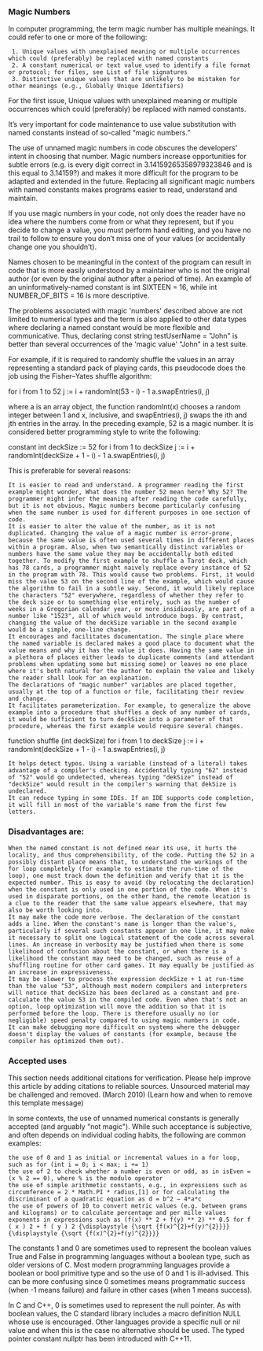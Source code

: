 ### Magic Numbers

In computer programming, the term magic number has multiple meanings. It could refer to one or more of the following:

	 1. Unique values with unexplained meaning or multiple occurrences which could (preferably) be replaced with named constants
	 2. A constant numerical or text value used to identify a file format or protocol; for files, see List of file signatures
	 3. Distinctive unique values that are unlikely to be mistaken for other meanings (e.g., Globally Unique Identifiers)


For the first issue, Unique values with unexplained meaning or multiple occurrences which could (preferably) be replaced with named constants.

It’s very important for code maintenance to use value substitution with named constants instead of so-called “magic numbers.”

The use of unnamed magic numbers in code obscures the developers' intent in choosing that number. Magic numbers increase opportunities for subtle errors (e.g. is every digit correct in 3.14159265358979323846 and is this equal to 3.14159?) and makes it more difficult for the program to be adapted and extended in the future. Replacing all significant magic numbers with named constants makes programs easier to read, understand and maintain.

If you use magic numbers in your code, not only does the reader have no idea where the numbers come from or what they represent, but if you decide to change a value, you must perform hand editing, and you have no trail to follow to ensure you don’t miss one of your values (or accidentally change one you shouldn’t).

Names chosen to be meaningful in the context of the program can result in code that is more easily understood by a maintainer who is not the original author (or even by the original author after a period of time). An example of an uninformatively-named constant is int SIXTEEN = 16, while int NUMBER_OF_BITS = 16 is more descriptive.

The problems associated with magic 'numbers' described above are not limited to numerical types and the term is also applied to other data types where declaring a named constant would be more flexible and communicative. Thus, declaring const string testUserName = "John" is better than several occurrences of the 'magic value' "John" in a test suite.

For example, if it is required to randomly shuffle the values in an array representing a standard pack of playing cards, this pseudocode does the job using the Fisher–Yates shuffle algorithm:

   for i from 1 to 52
       j := i + randomInt(53 - i) - 1
       a.swapEntries(i, j)

where a is an array object, the function randomInt(x) chooses a random integer between 1 and x, inclusive, and swapEntries(i, j) swaps the ith and jth entries in the array. In the preceding example, 52 is a magic number. It is considered better programming style to write the following:

   constant int deckSize := 52
   for i from 1 to deckSize
       j := i + randomInt(deckSize + 1 - i) - 1
       a.swapEntries(i, j)

This is preferable for several reasons:

    It is easier to read and understand. A programmer reading the first example might wonder, What does the number 52 mean here? Why 52? The programmer might infer the meaning after reading the code carefully, but it is not obvious. Magic numbers become particularly confusing when the same number is used for different purposes in one section of code.
    It is easier to alter the value of the number, as it is not duplicated. Changing the value of a magic number is error-prone, because the same value is often used several times in different places within a program. Also, when two semantically distinct variables or numbers have the same value they may be accidentally both edited together. To modify the first example to shuffle a Tarot deck, which has 78 cards, a programmer might naively replace every instance of 52 in the program with 78. This would cause two problems. First, it would miss the value 53 on the second line of the example, which would cause the algorithm to fail in a subtle way. Second, it would likely replace the characters "52" everywhere, regardless of whether they refer to the deck size or to something else entirely, such as the number of weeks in a Gregorian calendar year, or more insidiously, are part of a number like "1523", all of which would introduce bugs. By contrast, changing the value of the deckSize variable in the second example would be a simple, one-line change.
    It encourages and facilitates documentation. The single place where the named variable is declared makes a good place to document what the value means and why it has the value it does. Having the same value in a plethora of places either leads to duplicate comments (and attendant problems when updating some but missing some) or leaves no one place where it's both natural for the author to explain the value and likely the reader shall look for an explanation.
    The declarations of "magic number" variables are placed together, usually at the top of a function or file, facilitating their review and change.
    It facilitates parameterization. For example, to generalize the above example into a procedure that shuffles a deck of any number of cards, it would be sufficient to turn deckSize into a parameter of that procedure, whereas the first example would require several changes.

   function shuffle (int deckSize)
      for i from 1 to deckSize
          j := i + randomInt(deckSize + 1 - i) - 1
          a.swapEntries(i, j)

    It helps detect typos. Using a variable (instead of a literal) takes advantage of a compiler's checking. Accidentally typing "62" instead of "52" would go undetected, whereas typing "dekSize" instead of "deckSize" would result in the compiler's warning that dekSize is undeclared.
    It can reduce typing in some IDEs. If an IDE supports code completion, it will fill in most of the variable's name from the first few letters.

### Disadvantages are:

    When the named constant is not defined near its use, it hurts the locality, and thus comprehensibility, of the code. Putting the 52 in a possibly distant place means that, to understand the workings of the for loop completely (for example to estimate the run-time of the loop), one must track down the definition and verify that it is the expected number. This is easy to avoid (by relocating the declaration) when the constant is only used in one portion of the code. When it's used in disparate portions, on the other hand, the remote location is a clue to the reader that the same value appears elsewhere, that may also be worth looking into.
    It may make the code more verbose. The declaration of the constant adds a line. When the constant's name is longer than the value's, particularly if several such constants appear in one line, it may make it necessary to split one logical statement of the code across several lines. An increase in verbosity may be justified when there is some likelihood of confusion about the constant, or when there is a likelihood the constant may need to be changed, such as reuse of a shuffling routine for other card games. It may equally be justified as an increase in expressiveness.
    It may be slower to process the expression deckSize + 1 at run-time than the value "53", although most modern compilers and interpreters will notice that deckSize has been declared as a constant and pre-calculate the value 53 in the compiled code. Even when that's not an option, loop optimization will move the addition so that it is performed before the loop. There is therefore usually no (or negligible) speed penalty compared to using magic numbers in code.
    It can make debugging more difficult on systems where the debugger doesn't display the values of constants (for example, because the compiler has optimized them out).


### Accepted uses

This section needs additional citations for verification. Please help improve this article by adding citations to reliable sources. Unsourced material may be challenged and removed. (March 2010) (Learn how and when to remove this template message)

In some contexts, the use of unnamed numerical constants is generally accepted (and arguably "not magic"). While such acceptance is subjective, and often depends on individual coding habits, the following are common examples:

    the use of 0 and 1 as initial or incremental values in a for loop, such as for (int i = 0; i < max; i += 1)
    the use of 2 to check whether a number is even or odd, as in isEven = (x % 2 == 0), where % is the modulo operator
    the use of simple arithmetic constants, e.g., in expressions such as circumference = 2 * Math.PI * radius,[1] or for calculating the discriminant of a quadratic equation as d = b^2 − 4*a*c
    the use of powers of 10 to convert metric values (e.g. between grams and kilograms) or to calculate percentage and per mille values
    exponents in expressions such as (f(x) ** 2 + f(y) ** 2) ** 0.5 for f ( x ) 2 + f ( y ) 2 {\displaystyle {\sqrt {f(x)^{2}+f(y)^{2}}}} {\displaystyle {\sqrt {f(x)^{2}+f(y)^{2}}}}

The constants 1 and 0 are sometimes used to represent the boolean values True and False in programming languages without a boolean type, such as older versions of C. Most modern programming languages provide a boolean or bool primitive type and so the use of 0 and 1 is ill-advised. This can be more confusing since 0 sometimes means programmatic success (when -1 means failure) and failure in other cases (when 1 means success).

In C and C++, 0 is sometimes used to represent the null pointer. As with boolean values, the C standard library includes a macro definition NULL whose use is encouraged. Other languages provide a specific null or nil value and when this is the case no alternative should be used. The typed pointer constant nullptr has been introduced with C++11.
